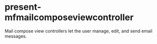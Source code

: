 # present-mfmailcomposeviewcontroller
Mail compose view controllers let the user manage, edit, and send email messages.
